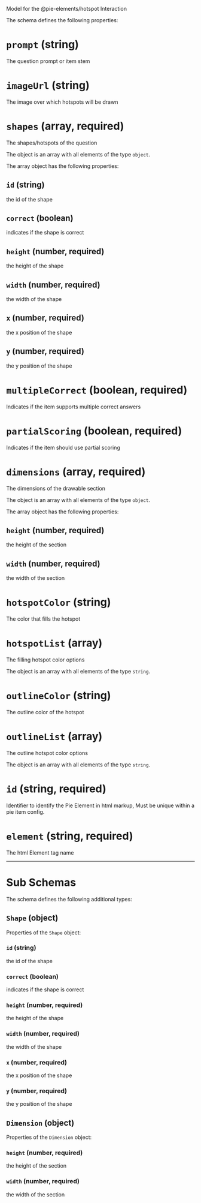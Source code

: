 Model for the @pie-elements/hotspot Interaction

The schema defines the following properties:

# `prompt` (string)

The question prompt or item stem

# `imageUrl` (string)

The image over which hotspots will be drawn

# `shapes` (array, required)

The shapes/hotspots of the question

The object is an array with all elements of the type `object`.

The array object has the following properties:

## `id` (string)

the id of the shape

## `correct` (boolean)

indicates if the shape is correct

## `height` (number, required)

the height of the shape

## `width` (number, required)

the width of the shape

## `x` (number, required)

the x position of the shape

## `y` (number, required)

the y position of the shape

# `multipleCorrect` (boolean, required)

Indicates if the item supports multiple correct answers

# `partialScoring` (boolean, required)

Indicates if the item should use partial scoring

# `dimensions` (array, required)

The dimensions of the drawable section

The object is an array with all elements of the type `object`.

The array object has the following properties:

## `height` (number, required)

the height of the section

## `width` (number, required)

the width of the section

# `hotspotColor` (string)

The color that fills the hotspot

# `hotspotList` (array)

The filling hotspot color options

The object is an array with all elements of the type `string`.

# `outlineColor` (string)

The outline color of the hotspot

# `outlineList` (array)

The outline hotspot color options

The object is an array with all elements of the type `string`.

# `id` (string, required)

Identifier to identify the Pie Element in html markup, Must be unique within a pie item config.

# `element` (string, required)

The html Element tag name

---

# Sub Schemas

The schema defines the following additional types:

## `Shape` (object)

Properties of the `Shape` object:

### `id` (string)

the id of the shape

### `correct` (boolean)

indicates if the shape is correct

### `height` (number, required)

the height of the shape

### `width` (number, required)

the width of the shape

### `x` (number, required)

the x position of the shape

### `y` (number, required)

the y position of the shape

## `Dimension` (object)

Properties of the `Dimension` object:

### `height` (number, required)

the height of the section

### `width` (number, required)

the width of the section